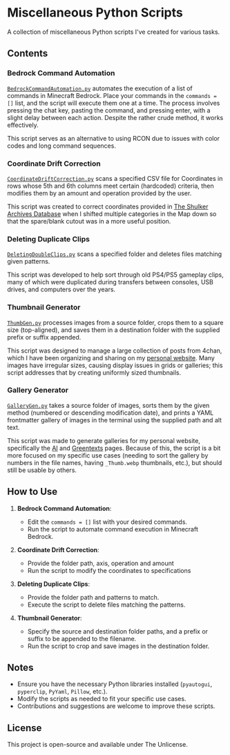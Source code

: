 # Miscellaneous Python Scripts
A collection of miscellaneous Python scripts I've created for various tasks.

## Contents

### Bedrock Command Automation
[`BedrockCommandAutomation.py`](BedrockCommandAutomation.py) automates the execution of a list of commands in Minecraft Bedrock. Place your commands in the `commands = []` list, and the script will execute them one at a time. The process involves pressing the chat key, pasting the command, and pressing enter, with a slight delay between each action. Despite the rather crude method, it works effectively.

This script serves as an alternative to using RCON due to issues with color codes and long command sequences.

### Coordinate Drift Correction
[`CoordinateDriftCorrection.py`](CoordinateDriftCorrection.py) scans a specified CSV file for Coordinates in rows whose 5th and 6th columns meet certain (hardcoded) criteria, then modifies them by an amount and operation provided by the user.

This script was created to correct coordinates provided in [The Shulker Archives Database](https://kadthehunter.github.io/ShulkerArchives/database/) when I shifted multiple categories in the Map down so that the spare/blank cutout was in a more useful position.

### Deleting Duplicate Clips
[`DeletingDoubleClips.py`](DeletingDoubleClips.py) scans a specified folder and deletes files matching given patterns. 

This script was developed to help sort through old PS4/PS5 gameplay clips, many of which were duplicated during transfers between consoles, USB drives, and computers over the years.

### Thumbnail Generator
[`ThumbGen.py`](ThumbGen.py) processes images from a source folder, crops them to a square size (top-aligned), and saves them in a destination folder with the supplied prefix or suffix appended. 

This script was designed to manage a large collection of posts from 4chan, which I have been organizing and sharing on my [personal website](https://kadthehunter.github.io/greentexts/). Many images have irregular sizes, causing display issues in grids or galleries; this script addresses that by creating uniformly sized thumbnails.

### Gallery Generator
[`GalleryGen.py`](GalleryGen.py) takes a source folder of images, sorts them by the given method (numbered or descending modification date), and prints a YAML frontmatter gallery of images in the terminal using the supplied path and alt text.

This script was made to generate galleries for my personal website, specifically the [AI](https://kadthehunter.github.io/ai/) and [Greentexts](https://kadthehunter.github.io/greentexts/) pages. Because of this, the script is a bit more focused on my specific use cases (needing to sort the gallery by numbers in the file names, having `_Thumb.webp` thumbnails, etc.), but should still be usable by others.

## How to Use
1. **Bedrock Command Automation**:
    - Edit the `commands = []` list with your desired commands.
    - Run the script to automate command execution in Minecraft Bedrock.

2. **Coordinate Drift Correction**:
   - Provide the folder path, axis, operation and amount
   - Run the script to modify the coordinates to specifications

3. **Deleting Duplicate Clips**:
    - Provide the folder path and patterns to match.
    - Execute the script to delete files matching the patterns.

4. **Thumbnail Generator**:
    - Specify the source and destination folder paths, and a prefix or suffix to be appended to the filename.
    - Run the script to crop and save images in the destination folder.

## Notes
- Ensure you have the necessary Python libraries installed (`pyautogui`, `pyperclip`, `PyYaml`, `Pillow`, etc.).
- Modify the scripts as needed to fit your specific use cases.
- Contributions and suggestions are welcome to improve these scripts.

## License
This project is open-source and available under The Unlicense.
